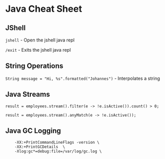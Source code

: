 # Java Cheat Sheet

## JShell

`jshell` - Open the jshell java repl

`/exit` - Exits the jshell java repl

## String Operations

`String message = "Hi, %s".formatted("Johannes")` - Interpolates a string

## Java Streams

```
result = employees.stream().filter(e -> !e.isActive()).count() > 0;
```

```
result = employees.stream().anyMatch(e -> !e.isActive());
```

## Java GC Logging

```
    -XX:+PrintCommandLineFlags -version \
    -XX:+PrintGCDetails  \
    -Xlog:gc*=debug:file=/var/log/gc.log \
```
